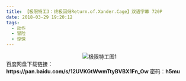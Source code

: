 ```yaml
---
title: 【极限特工3：终极回归Return.of.Xander.Cage】双语字幕 720P
date: 2018-03-29 19:20:12
tags:
  - 动作
  - 冒险
  - 惊悚
---
```


<div align=center>
	<img src="/assets/images/a/jxtg-03/1.jpg" alt="极限特工图1">
</div>
<!-- more -->
百度网盘下载链接：
<b>https://pan.baidu.com/s/12UVKGtWwmTtyBVBX1Fn_Ow</b>
密码：<b>h5mu</b>
